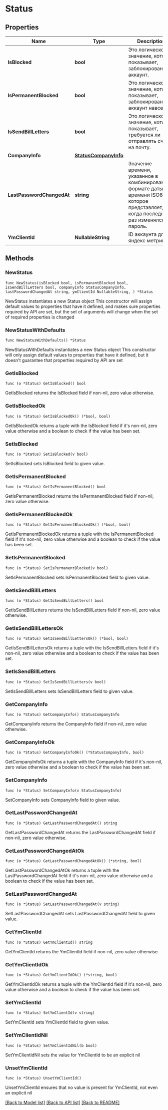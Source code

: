 # Status

## Properties

Name | Type | Description | Notes
------------ | ------------- | ------------- | -------------
**IsBlocked** | **bool** | Это логическое значение, которое показывает, заблокирован ли аккаунт. | 
**IsPermanentBlocked** | **bool** | Это логическое значение, которое показывает, заблокирован ли аккаунт навсегда. | 
**IsSendBillLetters** | **bool** | Это логическое значение, которое показывает, требуется ли отправлять счета на почту. | 
**CompanyInfo** | [**StatusCompanyInfo**](StatusCompanyInfo.md) |  | 
**LastPasswordChangedAt** | **string** | Значение времени, указанное в комбинированном формате даты и времени ISO8601, которое представляет, когда последний раз изменялся пароль. | 
**YmClientId** | **NullableString** | ID аккаунта для яндекс метрики. | 

## Methods

### NewStatus

`func NewStatus(isBlocked bool, isPermanentBlocked bool, isSendBillLetters bool, companyInfo StatusCompanyInfo, lastPasswordChangedAt string, ymClientId NullableString, ) *Status`

NewStatus instantiates a new Status object
This constructor will assign default values to properties that have it defined,
and makes sure properties required by API are set, but the set of arguments
will change when the set of required properties is changed

### NewStatusWithDefaults

`func NewStatusWithDefaults() *Status`

NewStatusWithDefaults instantiates a new Status object
This constructor will only assign default values to properties that have it defined,
but it doesn't guarantee that properties required by API are set

### GetIsBlocked

`func (o *Status) GetIsBlocked() bool`

GetIsBlocked returns the IsBlocked field if non-nil, zero value otherwise.

### GetIsBlockedOk

`func (o *Status) GetIsBlockedOk() (*bool, bool)`

GetIsBlockedOk returns a tuple with the IsBlocked field if it's non-nil, zero value otherwise
and a boolean to check if the value has been set.

### SetIsBlocked

`func (o *Status) SetIsBlocked(v bool)`

SetIsBlocked sets IsBlocked field to given value.


### GetIsPermanentBlocked

`func (o *Status) GetIsPermanentBlocked() bool`

GetIsPermanentBlocked returns the IsPermanentBlocked field if non-nil, zero value otherwise.

### GetIsPermanentBlockedOk

`func (o *Status) GetIsPermanentBlockedOk() (*bool, bool)`

GetIsPermanentBlockedOk returns a tuple with the IsPermanentBlocked field if it's non-nil, zero value otherwise
and a boolean to check if the value has been set.

### SetIsPermanentBlocked

`func (o *Status) SetIsPermanentBlocked(v bool)`

SetIsPermanentBlocked sets IsPermanentBlocked field to given value.


### GetIsSendBillLetters

`func (o *Status) GetIsSendBillLetters() bool`

GetIsSendBillLetters returns the IsSendBillLetters field if non-nil, zero value otherwise.

### GetIsSendBillLettersOk

`func (o *Status) GetIsSendBillLettersOk() (*bool, bool)`

GetIsSendBillLettersOk returns a tuple with the IsSendBillLetters field if it's non-nil, zero value otherwise
and a boolean to check if the value has been set.

### SetIsSendBillLetters

`func (o *Status) SetIsSendBillLetters(v bool)`

SetIsSendBillLetters sets IsSendBillLetters field to given value.


### GetCompanyInfo

`func (o *Status) GetCompanyInfo() StatusCompanyInfo`

GetCompanyInfo returns the CompanyInfo field if non-nil, zero value otherwise.

### GetCompanyInfoOk

`func (o *Status) GetCompanyInfoOk() (*StatusCompanyInfo, bool)`

GetCompanyInfoOk returns a tuple with the CompanyInfo field if it's non-nil, zero value otherwise
and a boolean to check if the value has been set.

### SetCompanyInfo

`func (o *Status) SetCompanyInfo(v StatusCompanyInfo)`

SetCompanyInfo sets CompanyInfo field to given value.


### GetLastPasswordChangedAt

`func (o *Status) GetLastPasswordChangedAt() string`

GetLastPasswordChangedAt returns the LastPasswordChangedAt field if non-nil, zero value otherwise.

### GetLastPasswordChangedAtOk

`func (o *Status) GetLastPasswordChangedAtOk() (*string, bool)`

GetLastPasswordChangedAtOk returns a tuple with the LastPasswordChangedAt field if it's non-nil, zero value otherwise
and a boolean to check if the value has been set.

### SetLastPasswordChangedAt

`func (o *Status) SetLastPasswordChangedAt(v string)`

SetLastPasswordChangedAt sets LastPasswordChangedAt field to given value.


### GetYmClientId

`func (o *Status) GetYmClientId() string`

GetYmClientId returns the YmClientId field if non-nil, zero value otherwise.

### GetYmClientIdOk

`func (o *Status) GetYmClientIdOk() (*string, bool)`

GetYmClientIdOk returns a tuple with the YmClientId field if it's non-nil, zero value otherwise
and a boolean to check if the value has been set.

### SetYmClientId

`func (o *Status) SetYmClientId(v string)`

SetYmClientId sets YmClientId field to given value.


### SetYmClientIdNil

`func (o *Status) SetYmClientIdNil(b bool)`

 SetYmClientIdNil sets the value for YmClientId to be an explicit nil

### UnsetYmClientId
`func (o *Status) UnsetYmClientId()`

UnsetYmClientId ensures that no value is present for YmClientId, not even an explicit nil

[[Back to Model list]](../README.md#documentation-for-models) [[Back to API list]](../README.md#documentation-for-api-endpoints) [[Back to README]](../README.md)


